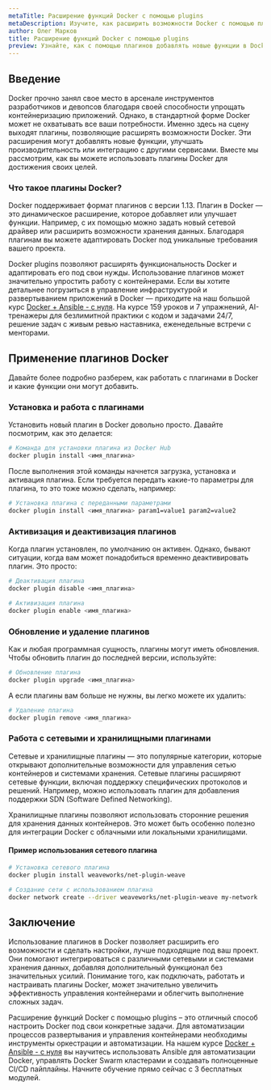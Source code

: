 ```yaml
---
metaTitle: Расширение функций Docker с помощью plugins
metaDescription: Изучите, как расширить возможности Docker с помощью плагинов - подключите дополнительные функции и оптимизируйте работу контейнеров
author: Олег Марков
title: Расширение функций Docker с помощью plugins
preview: Узнайте, как с помощью плагинов добавлять новые функции в Docker, улучшать управление контейнерами и расширять их возможности с минимальными усилиями
---
```


## Введение

Docker прочно занял свое место в арсенале инструментов разработчиков и девопсов благодаря своей способности упрощать контейнеризацию приложений. Однако, в стандартной форме Docker может не охватывать все ваши потребности. Именно здесь на сцену выходят плагины, позволяющие расширять возможности Docker. Эти расширения могут добавлять новые функции, улучшать производительность или интеграцию с другими сервисами. Вместе мы рассмотрим, как вы можете использовать плагины Docker для достижения своих целей.

### Что такое плагины Docker?

Docker поддерживает формат плагинов с версии 1.13. Плагин в Docker — это динамическое расширение, которое добавляет или улучшает функции. Например, с их помощью можно задать новый сетевой драйвер или расширить возможности хранения данных. Благодаря плагинам вы можете адаптировать Docker под уникальные требования вашего проекта.

Docker plugins позволяют расширять функциональность Docker и адаптировать его под свои нужды. Использование плагинов может значительно упростить работу с контейнерами. Если вы хотите детальнее погрузиться в управление инфраструктурой и развертыванием приложений в Docker — приходите на наш большой курс [Docker + Ansible - с нуля](https://purpleschool.ru/course/docker?utm_source=knowledgebase&utm_medium=text&utm_campaign=Rasshirenie_funktsiy_Docker_s_pomoshchyu_plugins). На курсе 159 уроков и 7 упражнений, AI-тренажеры для безлимитной практики с кодом и задачами 24/7, решение задач с живым ревью наставника, еженедельные встречи с менторами.

## Применение плагинов Docker

Давайте более подробно разберем, как работать с плагинами в Docker и какие функции они могут добавить.

### Установка и работа с плагинами

Установить новый плагин в Docker довольно просто. Давайте посмотрим, как это делается:

```bash
# Команда для установки плагина из Docker Hub
docker plugin install <имя_плагина>
```

После выполнения этой команды начнется загрузка, установка и активация плагина. Если требуется передать какие-то параметры для плагина, то это тоже можно сделать, например:

```bash
# Установка плагина с переданными параметрами
docker plugin install <имя_плагина> param1=value1 param2=value2
```

### Активизация и деактивизация плагинов

Когда плагин установлен, по умолчанию он активен. Однако, бывают ситуации, когда вам может понадобиться временно деактивировать плагин. Это просто:

```bash
# Деактивация плагина
docker plugin disable <имя_плагина>

# Активизация плагина
docker plugin enable <имя_плагина>
```

### Обновление и удаление плагинов

Как и любая программная сущность, плагины могут иметь обновления. Чтобы обновить плагин до последней версии, используйте:

```bash
# Обновление плагина
docker plugin upgrade <имя_плагина>
```

А если плагины вам больше не нужны, вы легко можете их удалить:

```bash
# Удаление плагина
docker plugin remove <имя_плагина>
```

### Работа с сетевыми и хранилищными плагинами

Сетевые и хранилищные плагины — это популярные категории, которые открывают дополнительные возможности для управления сетью контейнеров и системами хранения. Сетевые плагины расширяют сетевые функции, включая поддержку специфических протоколов и решений. Например, можно использовать плагин для добавления поддержки SDN (Software Defined Networking).

Хранилищные плагины позволяют использовать сторонние решения для хранения данных контейнеров. Это может быть особенно полезно для интеграции Docker с облачными или локальными хранилищами.

#### Пример использования сетевого плагина

```bash
# Установка сетевого плагина
docker plugin install weaveworks/net-plugin-weave

# Создание сети с использованием плагина
docker network create --driver weaveworks/net-plugin-weave my-network
```

## Заключение

Использование плагинов в Docker позволяет расширить его возможности и сделать настройки, лучше подходящие под ваш проект. Они помогают интегрироваться с различными сетевыми и системами хранения данных, добавляя дополнительный функционал без значительных усилий. Понимание того, как подключать, работать и настраивать плагины Docker, может значительно увеличить эффективность управления контейнерами и облегчить выполнение сложных задач.

Расширение функций Docker с помощью plugins – это отличный способ настроить Docker под свои конкретные задачи. Для автоматизации процессов развертывания и управления контейнерами необходимы инструменты оркестрации и автоматизации. На нашем курсе [Docker + Ansible - с нуля](https://purpleschool.ru/course/docker?utm_source=knowledgebase&utm_medium=text&utm_campaign=Rasshirenie_funktsiy_Docker_s_pomoshchyu_plugins) вы научитесь использовать Ansible для автоматизации Docker, управлять Docker Swarm кластерами и создавать полноценные CI/CD пайплайны. Начните обучение прямо сейчас с 3 бесплатных модулей.
